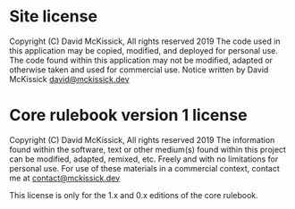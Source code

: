 # Site license
Copyright (C) David McKissick, All rights reserved 2019
The code used in this application may be copied, modified, and deployed for personal use.
The code found within this application may not be modified, adapted or otherwise taken and used
for commercial use.
Notice written by David McKissick <david@mckissick.dev>

# Core rulebook version 1 license
Copyright (C) David McKissick, All rights reserved 2019
The information found within the software, text or other medium(s) found within this project
can be modified, adapted, remixed, etc. Freely and with no limitations for personal use.
For use of these materials in a commercial context, contact me at <contact@mckissick.dev>

This license is only for the 1.x and 0.x editions of the core rulebook.
